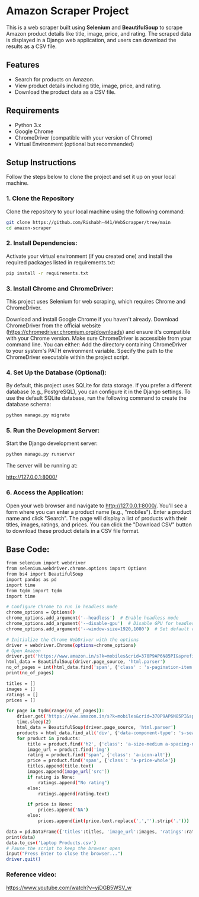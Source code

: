 # Amazon Scraper Project

This is a web scraper built using **Selenium** and **BeautifulSoup** to scrape Amazon product details like title, image, price, and rating. The scraped data is displayed in a Django web application, and users can download the results as a CSV file.

## Features

- Search for products on Amazon.
- View product details including title, image, price, and rating.
- Download the product data as a CSV file.

## Requirements

- Python 3.x
- Google Chrome
- ChromeDriver (compatible with your version of Chrome)
- Virtual Environment (optional but recommended)

## Setup Instructions

Follow the steps below to clone the project and set it up on your local machine.

### 1. Clone the Repository

Clone the repository to your local machine using the following command:

```bash
git clone https://github.com/Rishabh-441/WebScrapper/tree/main
cd amazon-scraper
```
### 2. Install Dependencies:

Activate your virtual environment (if you created one) and install the required packages listed in requirements.txt:
```bash
pip install -r requirements.txt
```

### 3. Install Chrome and ChromeDriver:

This project uses Selenium for web scraping, which requires Chrome and ChromeDriver.

Download and install Google Chrome if you haven't already.
Download ChromeDriver from the official website (https://chromedriver.chromium.org/downloads) and ensure it's compatible with your Chrome version.
Make sure ChromeDriver is accessible from your command line. You can either:
Add the directory containing ChromeDriver to your system's PATH environment variable.
Specify the path to the ChromeDriver executable within the project script.

### 4. Set Up the Database (Optional):

By default, this project uses SQLite for data storage. If you prefer a different database (e.g., PostgreSQL), you can configure it in the Django settings. To use the default SQLite database, run the following command to create the database schema:

```bash
python manage.py migrate
```

### 5. Run the Development Server:

Start the Django development server:

```bash
python manage.py runserver
```
The server will be running at:

http://127.0.0.1:8000/


### 6. Access the Application:

Open your web browser and navigate to http://127.0.0.1:8000/.
You'll see a form where you can enter a product name (e.g., "mobiles").
Enter a product name and click "Search".
The page will display a list of products with their titles, images, ratings, and prices.
You can click the "Download CSV" button to download these product details in a CSV file format.


## Base Code:

```bash
from selenium import webdriver
from selenium.webdriver.chrome.options import Options
from bs4 import BeautifulSoup
import pandas as pd
import time
from tqdm import tqdm
import time

# Configure Chrome to run in headless mode
chrome_options = Options()
chrome_options.add_argument('--headless')  # Enable headless mode
chrome_options.add_argument('--disable-gpu')  # Disable GPU for headless compatibility
chrome_options.add_argument('--window-size=1920,1080')  # Set default window size for rendering

# Initialize the Chrome WebDriver with the options
driver = webdriver.Chrome(options=chrome_options)
# Open Amazon
driver.get('https://www.amazon.in/s?k=mobiles&crid=370P9AP6N85PI&sprefix=laptops%2Caps%2C214&ref=nb_sb_noss_2')
html_data = BeautifulSoup(driver.page_source, 'html.parser')
no_of_pages = int(html_data.find('span', {'class' : 's-pagination-item s-pagination-disabled'}).text)
print(no_of_pages)

titles = []
images = []
ratings = []
prices = []

for page in tqdm(range(no_of_pages)):
    driver.get('https://www.amazon.in/s?k=mobiles&crid=370P9AP6N85PI&sprefix=laptops%2Caps%2C214&ref=nb_sb_noss_2&page='+str(page+1))
    time.sleep(2)
    html_data = BeautifulSoup(driver.page_source, 'html.parser')
    products = html_data.find_all('div', {'data-component-type': 's-search-result'})
    for product in products:
        title = product.find('h2', {'class': 'a-size-medium a-spacing-none a-color-base a-text-normal'})
        image_url = product.find('img')
        rating = product.find('span', {'class': 'a-icon-alt'})
        price = product.find('span', {'class': 'a-price-whole'})
        titles.append(title.text)
        images.append(image_url['src'])
        if rating is None:
            ratings.append("No rating")
        else:
            ratings.append(rating.text)

        if price is None:
            prices.append('NA')
        else:
            prices.append(int(price.text.replace(',','').strip('.')))

data = pd.DataFrame({'titles':titles, 'image_url':images, 'ratings':ratings, 'prices':prices})
print(data)
data.to_csv('Laptop Products.csv')
# Pause the script to keep the browser open
input("Press Enter to close the browser...")
driver.quit()

```

### Reference video:
https://www.youtube.com/watch?v=yjDGB5WSV_w

